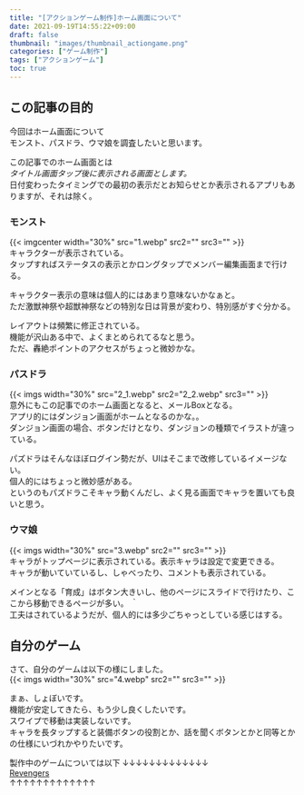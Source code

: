 ```yaml
---
title: "[アクションゲーム制作]ホーム画面について"
date: 2021-09-19T14:55:22+09:00
draft: false
thumbnail: "images/thumbnail_actiongame.png"
categories: ["ゲーム制作"]
tags: ["アクションゲーム"]
toc: true
---
```


## この記事の目的  
今回はホーム画面について  
モンスト、パスドラ、ウマ娘を調査したいと思います。  
  
この記事でのホーム画面とは  
*タイトル画面タップ後に表示される画面とします。*  
日付変わったタイミングでの最初の表示だとお知らせとか表示されるアプリもありますが、それは除く。  
  
### モンスト
{{< imgcenter  width="30%" src="1.webp" src2="" src3="" >}}  
キャラクターが表示されている。  
タップすればステータスの表示とかロングタップでメンバー編集画面まで行ける。  
  
キャラクター表示の意味は個人的にはあまり意味ないかなぁと。  
ただ激獣神祭や超獣神祭などの特別な日は背景が変わり、特別感がすぐ分かる。  
  
レイアウトは頻繁に修正されている。  
機能が沢山ある中で、よくまとめられてるなと思う。  
ただ、轟絶ポイントのアクセスがちょっと微妙かな。  
  
  
### パスドラ
{{< imgs  width="30%" src="2_1.webp" src2="2_2.webp" src3="" >}}  
意外にもこの記事でのホーム画面となると、メールBoxとなる。  
アプリ的にはダンジョン画面がホームとなるのかな。。  
ダンジョン画面の場合、ボタンだけとなり、ダンジョンの種類でイラストが違っている。  
  
パズドラはそんなほぼログイン勢だが、UIはそこまで改修しているイメージない。  
個人的にはちょっと微妙感がある。  
というのもパズドラこそキャラ動くんだし、よく見る画面でキャラを置いても良いと思う。  
  
  
### ウマ娘
{{< imgs  width="30%" src="3.webp" src2="" src3="" >}}  
キャラがトップページに表示されている。表示キャラは設定で変更できる。  
キャラが動いていているし、しゃべったり、コメントも表示されている。  
  
メインとなる「育成」はボタン大きいし、他のページにスライドで行けたり、ここから移動できるページが多い。  ｀  
工夫はされているようだが、個人的には多少ごちゃっとしている感じはする。

## 自分のゲーム
さて、自分のゲームは以下の様にしました。  
{{< imgs  width="30%" src="4.webp" src2="" src3="" >}}  
  
まぁ、しょぼいです。  
機能が安定してきたら、もう少し良くしたいです。  
スワイプで移動は実装しないです。  
キャラを長タップすると装備ボタンの役割とか、話を聞くボタンとかと同等とかの仕様にいづれかやりたいです。  
  
製作中のゲームについては以下
↓↓↓↓↓↓↓↓↓↓↓↓↓  
<a href="https://game230035.github.io/game/SwordBattle_web/index.html">Revengers</a>  
↑↑↑↑↑↑↑↑↑↑↑↑↑  
